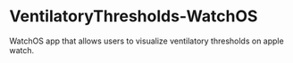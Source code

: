 # VentilatoryThresholds-WatchOS
WatchOS app that allows users to visualize ventilatory thresholds on apple watch. 
